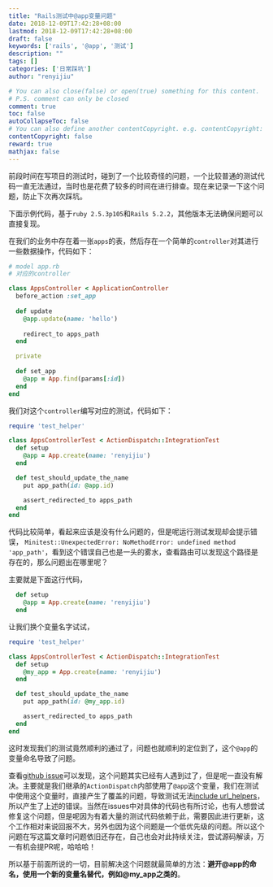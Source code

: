 ```yaml
---
title: "Rails测试中@app变量问题"
date: 2018-12-09T17:42:28+08:00
lastmod: 2018-12-09T17:42:28+08:00
draft: false
keywords: ['rails', '@app', '测试']
description: ""
tags: []
categories: ['日常踩坑']
author: "renyijiu"

# You can also close(false) or open(true) something for this content.
# P.S. comment can only be closed
comment: true
toc: false
autoCollapseToc: false
# You can also define another contentCopyright. e.g. contentCopyright: "This is another copyright."
contentCopyright: false
reward: true
mathjax: false
---
```


前段时间在写项目的测试时，碰到了一个比较奇怪的问题，一个比较普通的测试代码一直无法通过，当时也是花费了较多的时间在进行排查。现在来记录一下这个问题，防止下次再次踩坑。

<!--more-->

下面示例代码，基于`ruby 2.5.3p105`和`Rails 5.2.2`，其他版本无法确保问题可以直接复现。

在我们的业务中存在着一张`apps`的表，然后存在一个简单的`controller`对其进行一些数据操作，代码如下：
```ruby
# model app.rb
# 对应的controller

class AppsController < ApplicationController
  before_action :set_app
  
  def update
    @app.update(name: 'hello')
    
    redirect_to apps_path
  end

  private
  
  def set_app
    @app = App.find(params[:id])  
  end
end
```

我们对这个`controller`编写对应的测试，代码如下：
```ruby
require 'test_helper'

class AppsControllerTest < ActionDispatch::IntegrationTest
  def setup
    @app = App.create(name: 'renyijiu')
  end

  def test_should_update_the_name
    put app_path(id: @app.id)

    assert_redirected_to apps_path
  end
end

```

代码比较简单，看起来应该是没有什么问题的，但是呢运行测试发现却会提示错误，
`Minitest::UnexpectedError: NoMethodError: undefined method 'app_path'`，看到这个错误自己也是一头的雾水，查看路由可以发现这个路径是存在的，那么问题出在哪里呢？

主要就是下面这行代码，
```ruby
  def setup
    @app = App.create(name: 'renyijiu')
  end
```

让我们换个变量名字试试，
```ruby
require 'test_helper'

class AppsControllerTest < ActionDispatch::IntegrationTest
  def setup
    @my_app = App.create(name: 'renyijiu')
  end

  def test_should_update_the_name
    put app_path(id: @my_app.id)

    assert_redirected_to apps_path
  end
end
```
这时发现我们的测试竟然顺利的通过了，问题也就顺利的定位到了，这个`@app`的变量命名导致了问题。

查看[github issue](https://github.com/rails/rails/issues/26835)可以发现，这个问题其实已经有人遇到过了，但是呢一直没有解决。主要就是我们继承的`ActionDispatch`内部使用了`@app`这个变量，我们在测试中使用这个变量时，直接产生了覆盖的问题，导致测试无法[include url_helpers](https://github.com/rails/rails/blob/bad1041b82df941d588ae2565f62424d88104933/actionpack/lib/action_dispatch/testing/integration.rb#L336)，所以产生了上述的错误。当然在issues中对具体的代码也有所讨论，也有人想尝试修复这个问题，但是呢因为有着大量的测试代码依赖于此，需要因此进行更新，这个工作相对来说回报不大，另外也因为这个问题是一个低优先级的问题。所以这个问题在写这篇文章时问题依旧还存在，自己也会对此持续关注，尝试源码解读，万一有机会提PR呢，哈哈哈！

所以基于前面所说的一切，目前解决这个问题就最简单的方法：**避开@app的命名，使用一个新的变量名替代，例如@my_app之类的**。

